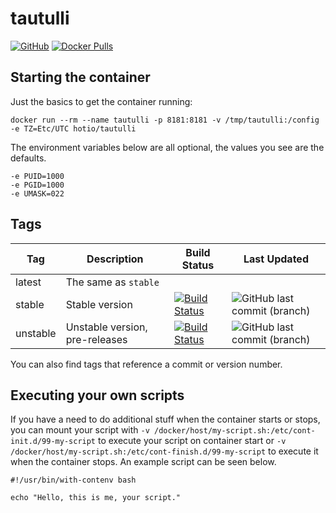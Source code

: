 # tautulli

[![GitHub](https://img.shields.io/badge/source-github-lightgrey)](https://github.com/hotio/docker-tautulli)
[![Docker Pulls](https://img.shields.io/docker/pulls/hotio/tautulli)](https://hub.docker.com/r/hotio/tautulli)

## Starting the container

Just the basics to get the container running:

```shell
docker run --rm --name tautulli -p 8181:8181 -v /tmp/tautulli:/config -e TZ=Etc/UTC hotio/tautulli
```

The environment variables below are all optional, the values you see are the defaults.

```shell
-e PUID=1000
-e PGID=1000
-e UMASK=022
```

## Tags

| Tag      | Description                    | Build Status                                                                                                                                                | Last Updated                                                                                             |
| ---------|--------------------------------|-------------------------------------------------------------------------------------------------------------------------------------------------------------|----------------------------------------------------------------------------------------------------------|
| latest   | The same as `stable`           |                                                                                                                                                             |                                                                                                          |
| stable   | Stable version                 | [![Build Status](https://cloud.drone.io/api/badges/hotio/docker-tautulli/status.svg?ref=refs/heads/stable)](https://cloud.drone.io/hotio/docker-tautulli)   | ![GitHub last commit (branch)](https://img.shields.io/github/last-commit/hotio/docker-tautulli/stable)   |
| unstable | Unstable version, pre-releases | [![Build Status](https://cloud.drone.io/api/badges/hotio/docker-tautulli/status.svg?ref=refs/heads/unstable)](https://cloud.drone.io/hotio/docker-tautulli) | ![GitHub last commit (branch)](https://img.shields.io/github/last-commit/hotio/docker-tautulli/unstable) |

You can also find tags that reference a commit or version number.

## Executing your own scripts

If you have a need to do additional stuff when the container starts or stops, you can mount your script with `-v /docker/host/my-script.sh:/etc/cont-init.d/99-my-script` to execute your script on container start or `-v /docker/host/my-script.sh:/etc/cont-finish.d/99-my-script` to execute it when the container stops. An example script can be seen below.

```shell
#!/usr/bin/with-contenv bash

echo "Hello, this is me, your script."
```
